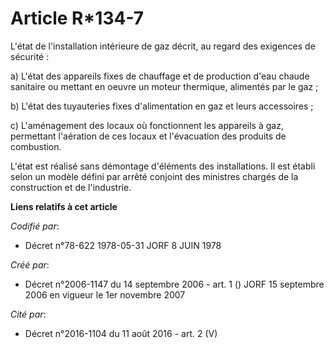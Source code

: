 # Article R*134-7

L'état de l'installation intérieure de gaz décrit, au regard des exigences de sécurité :

a) L'état des appareils fixes de chauffage et de production d'eau chaude sanitaire ou mettant en oeuvre un moteur thermique,
alimentés par le gaz ;

b) L'état des tuyauteries fixes d'alimentation en gaz et leurs accessoires ;

c) L'aménagement des locaux où fonctionnent les appareils à gaz, permettant l'aération de ces locaux et l'évacuation des
produits de combustion.

L'état est réalisé sans démontage d'éléments des installations. Il est établi selon un modèle défini par arrêté conjoint des
ministres chargés de la construction et de l'industrie.

**Liens relatifs à cet article**

_Codifié par_:

  - Décret n°78-622 1978-05-31 JORF 8 JUIN 1978

_Créé par_:

  - Décret n°2006-1147 du 14 septembre 2006 - art. 1 () JORF 15 septembre 2006 en vigueur le 1er novembre 2007

_Cité par_:

  - Décret n°2016-1104 du 11 août 2016 - art. 2 (V)
